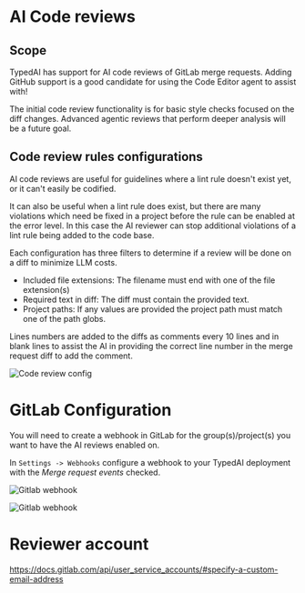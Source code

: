 # AI Code reviews

## Scope

TypedAI has support for AI code reviews of GitLab merge requests. Adding GitHub support is a good candidate for using the Code Editor agent to assist with!

The initial code review functionality is for basic style checks focused on the diff changes. Advanced agentic reviews that perform deeper analysis will be a future goal.

## Code review rules configurations

AI code reviews are useful for guidelines where a lint rule doesn't exist yet, or it can't easily be codified.

It can also be useful when a lint rule does exist, but there are many violations which need be fixed in a project before the rule can be enabled at the error level.
In this case the AI reviewer can stop additional violations of a lint rule being added to the code base.

Each configuration has three filters to determine if a review will be done on a diff to minimize LLM costs.

- Included file extensions: The filename must end with one of the file extension(s)
- Required text in diff: The diff must contain the provided text.
- Project paths: If any values are provided the project path must match one of the path globs.

Lines numbers are added to the diffs as comments every 10 lines and in blank lines to assist the AI in providing the correct line number in the merge request diff to add the comment.

![Code review config](https://public.trafficguard.ai/typedai/code-reviews.png)

# GitLab Configuration

You will need to create a webhook in GitLab for the group(s)/project(s) you want to have the AI reviews enabled on.

In `Settings -> Webhooks` configure a webhook to your TypedAI deployment with the *Merge request events* checked.

![Gitlab webhook](https://public.trafficguard.ai/typedai/gitlab-webhook1.png)

![Gitlab webhook](https://public.trafficguard.ai/typedai/gitlab-webhook2.png)

# Reviewer account



https://docs.gitlab.com/api/user_service_accounts/#specify-a-custom-email-address
